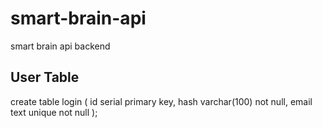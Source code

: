 # smart-brain-api
smart brain api backend

## User Table
create table login ( id serial primary key, hash varchar(100) not null, email text unique not null );
